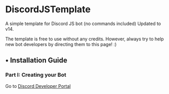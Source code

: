 # DiscordJSTemplate
A simple template for Discord JS bot (no commands included) Updated to v14.

The template is free to use without any credits. However, always try to help new bot developers by directing them to this page! :)

## • Installation Guide

### Part I: Creating your Bot

Go to [Discord Developer Portal](https://discord.com/developers/applications)
